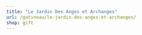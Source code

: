 ```yaml
---
title: "Le Jardin Des Anges et Archanges"
url: /gatineau/le-jardin-des-anges-et-archanges/
shop: gift
---
```

